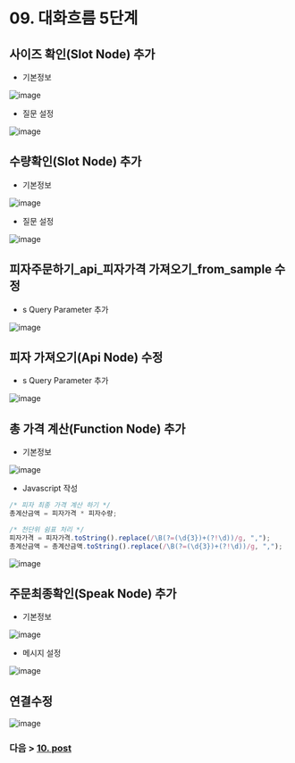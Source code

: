 # 09. 대화흐름 5단계
## 사이즈 확인(Slot Node) 추가
- 기본정보

![image](https://user-images.githubusercontent.com/24771449/67619433-a44ddf00-f836-11e9-8a16-5697b83202fb.png)

- 질문 설정

![image](https://user-images.githubusercontent.com/24771449/67619446-b760af00-f836-11e9-8bac-e200c2a0b688.png)

## 수량확인(Slot Node) 추가
- 기본정보

![image](https://user-images.githubusercontent.com/24771449/67616776-d8fe6e00-f817-11e9-8376-360cae5a9618.png)

- 질문 설정

![image](https://user-images.githubusercontent.com/24771449/67616790-f5020f80-f817-11e9-8f59-6e2b55506771.png)

## 피자주문하기_api_피자가격 가져오기_from_sample 수정
- s Query Parameter 추가

![image](https://user-images.githubusercontent.com/24771449/67620100-14ac2e80-f83e-11e9-8295-4729d0a3fef0.png)

## 피자 가져오기(Api Node) 수정
- s Query Parameter 추가

![image](https://user-images.githubusercontent.com/24771449/67620119-4c1adb00-f83e-11e9-9a10-b649a4113108.png)


## 총 가격 계산(Function Node) 추가
- 기본정보

![image](https://user-images.githubusercontent.com/24771449/67619562-2094f200-f838-11e9-85ab-bf69c83bae3a.png)

- Javascript 작성
```javascript
/* 피자 최종 가격 계산 하기 */
총계산금액 = 피자가격 * 피자수량;

/* 천단위 쉼표 처리 */
피자가격 = 피자가격.toString().replace(/\B(?=(\d{3})+(?!\d))/g, ",");
총계산금액 = 총계산금액.toString().replace(/\B(?=(\d{3})+(?!\d))/g, ",");
```

![image](https://user-images.githubusercontent.com/24771449/67620010-4a9ce300-f83d-11e9-88ec-bdcc47646d83.png)

## 주문최종확인(Speak Node) 추가
- 기본정보

![image](https://user-images.githubusercontent.com/24771449/67616808-1bc04600-f818-11e9-9275-21cefb4a3cf5.png)

- 메시지 설정

![image](https://user-images.githubusercontent.com/24771449/67616825-34c8f700-f818-11e9-8184-ed8614add2ea.png)

## 연결수정

![image](https://user-images.githubusercontent.com/24771449/67620020-64d6c100-f83d-11e9-862f-0a400bf91b04.png)

### 다음 > [10. post](10.%20post.md)
